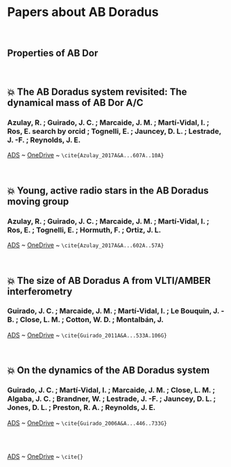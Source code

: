 # Papers about AB Doradus
&nbsp;

## Properties of AB Dor


&nbsp;
&nbsp;


## 💥 The AB Doradus system revisited: The dynamical mass of AB Dor A/C 
###   Azulay, R. ; Guirado, J. C. ; Marcaide, J. M. ; Martí-Vidal, I. ; Ros, E. search by orcid ; Tognelli, E. ; Jauncey, D. L. ; Lestrade, J. -F. ; Reynolds, J. E. 
[ADS](https://ui.adsabs.harvard.edu/abs/2017A%26A...607A..10A/abstract) ~ 
[OneDrive](https://universityofstandrews907-my.sharepoint.com/:b:/r/personal/cb432_st-andrews_ac_uk/Documents/Prominance%20Papers/azulay_aa30641-17.pdf)
~ `\cite{Azulay_2017A&A...607A..10A}`

&nbsp;

## 💥 Young, active radio stars in the AB Doradus moving group 
###   Azulay, R. ; Guirado, J. C. ; Marcaide, J. M. ; Martí-Vidal, I. ; Ros, E. ; Tognelli, E. ; Hormuth, F. ; Ortiz, J. L. 
[ADS](https://ui.adsabs.harvard.edu/abs/2017A%26A...602A..57A/abstract) ~ 
[OneDrive](https://universityofstandrews907-my.sharepoint.com/:b:/r/personal/cb432_st-andrews_ac_uk/Documents/Prominance%20Papers/azulay_aa29899-16.pdf)
~ `\cite{Azulay_2017A&A...602A..57A}`

&nbsp;

## 💥 The size of AB Doradus A from VLTI/AMBER interferometry
### Guirado, J. C. ; Marcaide, J. M. ; Martí-Vidal, I. ; Le Bouquin, J. -B. ; Close, L. M. ; Cotton, W. D. ; Montalbán, J. 
[ADS](https://ui.adsabs.harvard.edu/abs/2011A%26A...533A.106G/abstract) ~ 
[OneDrive](https://universityofstandrews907-my.sharepoint.com/:b:/r/personal/cb432_st-andrews_ac_uk/Documents/Prominance%20Papers/guirado_aa17426-11.pdf)
~ `\cite{Guirado_2011A&A...533A.106G}`

&nbsp;

## 💥 On the dynamics of the AB Doradus system 
### Guirado, J. C. ; Martí-Vidal, I. ; Marcaide, J. M. ; Close, L. M. ; Algaba, J. C. ; Brandner, W. ; Lestrade, J. -F. ; Jauncey, D. L. ; Jones, D. L. ; Preston, R. A. ; Reynolds, J. E.
[ADS](https://ui.adsabs.harvard.edu/abs/2006A%26A...446..733G/exportcitation) ~ 
[OneDrive](https://universityofstandrews907-my.sharepoint.com/:b:/r/personal/cb432_st-andrews_ac_uk/Documents/Prominance%20Papers/giorado2006.pdf)
~ `\cite{Guirado_2006A&A...446..733G}`


&nbsp;
##  
###  
[ADS]() ~ 
[OneDrive]()
~ `\cite{}`
